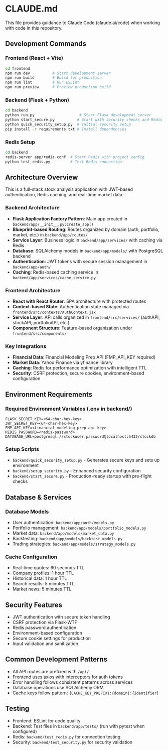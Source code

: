 # CLAUDE.md

This file provides guidance to Claude Code (claude.ai/code) when working with code in this repository.

## Development Commands

### Frontend (React + Vite)
```bash
cd frontend
npm run dev          # Start development server
npm run build        # Build for production
npm run lint         # Run ESLint
npm run preview      # Preview production build
```

### Backend (Flask + Python)
```bash
cd backend
python run.py                    # Start Flask development server
python start_secure.py          # Start with security checks and Redis
python quick_security_setup.py  # Initial security setup
pip install -r requirements.txt # Install dependencies
```

### Redis Setup
```bash
cd backend
redis-server app/redis.conf  # Start Redis with project config
python test_redis.py         # Test Redis connection
```

## Architecture Overview

This is a full-stack stock analysis application with JWT-based authentication, Redis caching, and real-time market data.

### Backend Architecture
- **Flask Application Factory Pattern**: Main app created in `backend/app/__init__.py:create_app()`
- **Blueprint-based Routing**: Routes organized by domain (auth, portfolio, market, etc.) in `backend/app/routes/`
- **Service Layer**: Business logic in `backend/app/services/` with caching via Redis
- **Database**: SQLAlchemy models in `backend/app/models/` with PostgreSQL backend
- **Authentication**: JWT tokens with secure session management in `backend/app/auth/`
- **Caching**: Redis-based caching service in `backend/app/services/cache_service.py`

### Frontend Architecture
- **React with React Router**: SPA architecture with protected routes
- **Context-based State**: Authentication state managed via `frontend/src/contexts/AuthContext.jsx`
- **Service Layer**: API calls organized in `frontend/src/services/` (authAPI, stockAPI, portfolioAPI, etc.)
- **Component Structure**: Feature-based organization under `frontend/src/components/`

### Key Integrations
- **Financial Data**: Financial Modeling Prep API (FMP_API_KEY required)
- **Market Data**: Yahoo Finance via yfinance library
- **Caching**: Redis for performance optimization with intelligent TTL
- **Security**: CSRF protection, secure cookies, environment-based configuration

## Environment Requirements

### Required Environment Variables (.env in backend/)
```
FLASK_SECRET_KEY=<64-char-hex-key>
JWT_SECRET_KEY=<64-char-hex-key>
FMP_API_KEY=<financial-modeling-prep-api-key>
REDIS_PASSWORD=<redis-password>
DATABASE_URL=postgresql://stockuser:password@localhost:5432/stockdb
```

### Setup Scripts
- `backend/quick_security_setup.py` - Generates secure keys and sets up environment
- `backend/setup_security.py` - Enhanced security configuration
- `backend/start_secure.py` - Production-ready startup with pre-flight checks

## Database & Services

### Database Models
- User authentication: `backend/app/auth/models.py`
- Portfolio management: `backend/app/models/portfolio_models.py`
- Market data: `backend/app/models/market_data.py`
- Backtesting: `backend/app/models/backtest_models.py`
- Trading strategies: `backend/app/models/strategy_models.py`

### Cache Configuration
- Real-time quotes: 60 seconds TTL
- Company profiles: 1 hour TTL
- Historical data: 1 hour TTL
- Search results: 5 minutes TTL
- Market news: 5 minutes TTL

## Security Features

- JWT authentication with secure token handling
- CSRF protection via Flask-WTF
- Redis password authentication
- Environment-based configuration
- Secure cookie settings for production
- Input validation and sanitization

## Common Development Patterns

- All API routes are prefixed with `/api/`
- Frontend uses axios with interceptors for auth tokens
- Error handling follows consistent patterns across services
- Database operations use SQLAlchemy ORM
- Cache keys follow pattern: `{CACHE_KEY_PREFIX}:{domain}:{identifier}`

## Testing

- Frontend: ESLint for code quality
- Backend: Test files in `backend/app/tests/` (run with pytest when configured)
- Redis: `backend/test_redis.py` for connection testing
- Security: `backend/test_security.py` for security validation